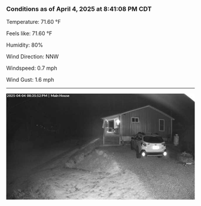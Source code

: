 ### Conditions as of April 4, 2025 at 8:41:08 PM CDT 

Temperature: 71.60 &deg;F

Feels like: 71.60 &deg;F

Humidity: 80%

Wind Direction: NNW

Windspeed: 0.7 mph

Wind Gust: 1.6 mph

---

<img src="./images/latest.jpeg"/>

